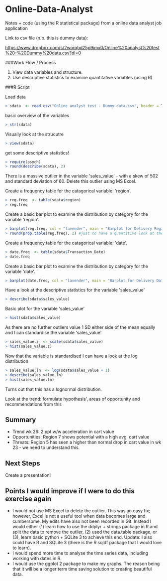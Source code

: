 # Online-Data-Analyst
Notes + code (using the R statistical package) from a online data analyst job application

Link to csv file (n.b. this is dummy data):

https://www.dropbox.com/s/2worqbd25p9imx0/Online%20analyst%20test%20-%20Dummy%20data.csv?dl=0

###Work Flow / Process

1. View data variables and structure.
2. Use descriptive statistics to examine quantitative variables (using R)

###R Script

Load data
```R
> sdata  <- read.csv("Online analyst test - Dummy data.csv", header = T)
```

basic overview of the variables
```R
> str(sdata)
```

Visually look at the strucutre
```R
> view(sdata)
```

get some descriptive statistics!
```R
> require(psych)
> round(describe(sdata), 2)
```

There is a massive outlier in the variable 'sales_value' - with a skew of 502 and standard deviation of 60. Delete this outlier using MS Excel.

Create a frequency table for the catagorical variable: 'region'.
```R
> reg.freq  <- table(sdata$region)
> reg.freq
```

Create a basic bar plot to examine the distribution by category for the variable 'region'.
```R
> barplot(reg.freq, col = "lavender", main = "Barplot for Delivery Region", ylab = "Frequency")
> round(prop.table(reg.freq), 2) #just to have a quantitive look at the frequency...
```

Create a frequency table for the catagorical variable: 'date'.
```R
> date.freq  <- table(sdata$Transaction_Date)
> date.freq
```

Create a basic bar plot to examine the distribution by category for the variable 'date'.
```R
> barplot(date.freq, col = "lavender", main = "Barplot for Delivery Date", ylab = "Frequency")
```

Have a look at the descriptive statistics for the variable 'sales_value'
```R
> describe(sdata$sales_value)
```

Basic plot for the variable 'sales_value'
```R
> hist(sdata$sales_value)
```

As there are no further outliers value 1 SD either side of the mean equally and I can standardise the variable 'sales_value'
```R
> sales_value.z  <- scale(sdata$sales_value)
> hist(sales_value.z)
```

Now that the variable is standardised I can have a look at the log distribution
```R
> sales_value.ln  <- log(sdata$sales_value + 1)
> describe(sales_value.ln)
> hist(sales_value.ln)
```
Turns out that this has a lognormal distribution.

Look at the trend: formulate hypothesis', areas of opportunity and recommendations from this

## Summary
* Trend wk 26: 2 ppt w/w acceleration in cart value
* Opportunities: Region 7 shows potential with a high avg. cart value
* Threats: Region 5 has seen a higher than normal drop in cart value in wk 23 - we need to understand this.

## Next Steps
Create a presentation!

## Points I would improve if I were to do this exercise again 
* I would not use MS Excel to delete the outlier. This was an easy fix; however, Excel is not a useful tool when data becomes large and cumbersome. My edits have also not been recorded in Git. Instead I would either (1) learn how to use the ddplyr + strings package in R and split the data to remove the outlier, (2) used the data.table package, or (3), learn basic python + SQLite 3 to achieve this end. Update: I also could have R and SQLite 3 (there is the R sqldf package that I would love to learn).
* I would spend more time to analyse the time series data, including working with dates in R.
* I would use the ggplot 2 package to make my graphs. The reason being that it will be a longer term time saving solution to creating beautiful data.
